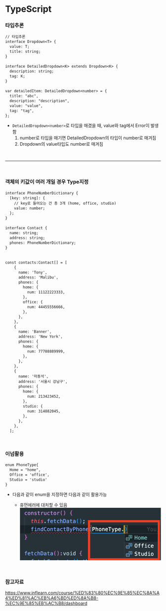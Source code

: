 # TypeScript

### 타입추론

```TSX
// 타입추론
interface Dropdown<T> {
  value: T;
  title: string;
}

interface DetailedDropdown<K> extends Dropdown<K> {
  description: string;
  tag: K;
}

var detailedItem: DetailedDropdown<number> = {
  title: "abc",
  description: "description",
  value: "value",
  tag: "tag",
};
```

- `DetailedDropdown<number>`로 타입을 매겼을 때, value와 tag에서 Error이 발생함
  1.  number로 타입을 매기면 DetailedDropdown의 타입이 number로 매겨짐
  2.  Dropdown의 value타입도 number로 매겨짐

<br>

---

<br>

### 객체의 키값이 여러 개일 경우 Type지정

```TSX
interface PhoneNumberDictionary {
  [key: string]: {
    // key로 들어오는 건 총 3개 (home, office, studio)
    value: number;
  };
}

interface Contact {
  name: string;
  address: string;
  phones: PhoneNumberDictionary;
}


const contacts:Contact[] = [
    {
      name: 'Tony',
      address: 'Malibu',
      phones: {
        home: {
          num: 11122223333,
        },
        office: {
          num: 44455556666,
        },
      },
    },
    {
      name: 'Banner',
      address: 'New York',
      phones: {
        home: {
          num: 77788889999,
        },
      },
    },
    {
      name: '마동석',
      address: '서울시 강남구',
      phones: {
        home: {
          num: 213423452,
        },
        studio: {
          num: 314882045,
        },
      },
    },
  ];
```

<br>

### 이넘활용

```TSX
enum PhoneType{
  Home = "home",
  Office = 'office',
  Studio = 'studio'
}
```

- 다음과 같이 enum을 지정하면 다음과 같이 활용가능

  - 휴먼에러에 대처할 수 있음
    ![이넘 활용법 캡처](/screen/%08enum%ED%99%9C%EC%9A%A9.png)

<br>

### 참고자료

https://www.inflearn.com/course/%ED%83%80%EC%9E%85%EC%8A%A4%ED%81%AC%EB%A6%BD%ED%8A%B8-%EC%9E%85%EB%AC%B8/dashboard
